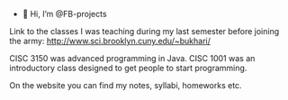 - 👋 Hi, I’m @FB-projects
<!---
- 👀 I’m interested in ...
- 🌱 I’m currently learning ...
- 💞️ I’m looking to collaborate on ...
- 📫 How to reach me ...
--->
Link to the classes I was teaching during my last semester before joining the army: http://www.sci.brooklyn.cuny.edu/~bukhari/

CISC 3150 was advanced programming in Java.
CISC 1001 was an introductory class designed to get people to start programming.

On the website you can find my notes, syllabi, homeworks etc.

<!---
FB-projects/FB-projects is a ✨ special ✨ repository because its `README.md` (this file) appears on your GitHub profile.
You can click the Preview link to take a look at your changes.
--->
